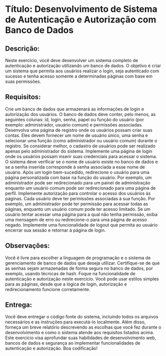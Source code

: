 # Título: Desenvolvimento de Sistema de Autenticação e Autorização com Banco de Dados

## Descrição:

Neste exercício, você deve desenvolver um sistema completo de autenticação e autorização utilizando um banco de dados. O objetivo é criar um sistema que permita aos usuários realizar o login, seja autenticado com sucesso e tenha acesso somente a determinadas páginas com base em suas permissões.

## Requisitos:

Crie um banco de dados que armazenará as informações de login e autorização dos usuários. O banco de dados deve conter, pelo menos, as seguintes colunas: id, login, senha, papel ou função do usuário (por exemplo: administrador, usuário comum) e permissões associadas.
Desenvolva uma página de registro onde os usuários possam criar suas contas. Eles devem fornecer um nome de usuário único, uma senha e selecionar uma função (como administrador ou usuário comum) durante o registro.
Se considerar melhor, o cadastro de usuários pode ser realizado apenas pelo administrador do sistema.
Implemente uma página de login onde os usuários possam inserir suas credenciais para acessar o sistema.
O sistema deve verificar se o nome de usuário existe no banco de dados e se a senha inserida corresponde à senha associada a esse nome de usuário.
Após um login bem-sucedido, redirecione o usuário para uma página personalizada com base na função do usuário. Por exemplo, um administrador pode ser redirecionado para um painel de administração enquanto um usuário comum pode ser redirecionado para uma página de perfil.
Implemente autorização para controlar o acesso dos usuários às páginas. Cada usuário deve ter permissões associadas à sua função. Por exemplo, um administrador pode ter permissão para acessar todas as páginas, enquanto um usuário comum pode ter acesso limitado.
Se um usuário tentar acessar uma página para a qual não tenha permissão, exiba uma mensagem de erro ou redirecione-o para uma página de acesso negado.
Implemente uma funcionalidade de logout que permita ao usuário encerrar sua sessão e retornar à página de login.

## Observações:

Você é livre para escolher a linguagem de programação e o sistema de gerenciamento de banco de dados que deseja utilizar.
Certifique-se de que as senhas sejam armazenadas de forma segura no banco de dados, por exemplo, usando técnicas de hash.
Foque na funcionalidade de autenticação e autorização neste exercício.
Você pode usar estilos simples para as páginas, desde que a lógica de login, autorização e redirecionamento funcione corretamente.

## Entrega:
Você deve entregar o código fonte do sistema, incluindo todos os arquivos necessários e as instruções para executá-lo localmente.
Além disso, forneça um breve relatório descrevendo as escolhas que você fez durante o desenvolvimento e como o sistema atende aos requisitos listados acima.
Este exercício visa aprofundar suas habilidades de desenvolvimento web, bancos de dados e segurança ao implementar funcionalidades de autenticação e autorização. Boa codificação!